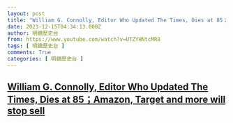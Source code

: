 ```yaml
---
layout: post
title: "William G. Connolly, Editor Who Updated The Times, Dies at 85；Amazon, Target and more will stop sell"
date: 2023-12-15T04:34:13.000Z
author: 明鏡歷史台
from: https://www.youtube.com/watch?v=UTZYHNtcMR8
tags: [ 明鏡歷史台 ]
comments: True
categories: [ 明鏡歷史台 ]
---
```

<!--1702614853000-->
[William G. Connolly, Editor Who Updated The Times, Dies at 85；Amazon, Target and more will stop sell](https://www.youtube.com/watch?v=UTZYHNtcMR8)
------

<div>

</div>
